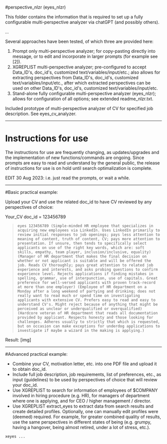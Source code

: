 #perspective_nlzr (eyes_nlzr)

This folder contains the information that is required to set up a fully configurable multi-perspective analyzer via chatGPT (and possibly others).
   
_..._   

Several approaches have been tested, of which three are provided here:  

1. Prompt only multi-perspective analyzer; for copy-pasting directly into message, or to edit and incorporate in larger prompts (for example see [2]).  
2. XGREPLIST multi-perspective analyzer; pre-configured to accept Data_ID's, doc_id's, customized text/variables/input/etc.; also allows for extracting perspectives from Data_ID's, doc_id's, customized text/variables/input/etc., after which extracted perspectives can be used on other Data_ID's, doc_id's, customized text/variables/input/etc.  
3. Stand-alone fully configurable multi-perspective analyzer (eyes_nlzr); allows for configuration of all options; see extended readme_nlzr.txt.

Included prototype of multi-perspective analyzer of CV for specified job description. See eyes_cv_analyzer.
  
____

# Instructions for use

The instructions for use are frequently changing, as updates/upgrades and the implementation of new functions/commands are ongoing. Since prompts are easy to read and understand by the general public, the release of instructions for use is on hold until search optimalization is complete.

EDIT 30 Aug 2023: i.e. just read the prompts, or wait a while.

----

#Basic practical example:

Upload your CV and use the related doc_id to have CV reviewed by any perspectives of choice:

Your_CV doc_id = 123456789

>`eyes 123456789 (Simple-minded HR employee that specializes in acquiring new employees via LinkedIn. Uses LinkedIn primarily to review initial responses to job openings; pays less attention to meaning of content, truth of content, CV; pays more attention to presentation. If unsure, then tends to specifically select applicants on use of the right key words, which are: soft skills, empathy, team player, inclusion/inclusive, equality) (Manager of HR department that makes the final decision on whether or not applicant is suitable and will be offered the job. Reads CV thoroughly; pays great attention to related job experience and interests, and asks probing questions to confirm experience level. Rejects applications if finding mistakes in spelling, grammar, use of interpunction, use of capitals. Great preference for well-versed applicants with proven track-record at more than one employer) (Employee of HR department on a Monday after a long weekend of partying and drinking; does not really want to read much or spend time on investigating applicants with extensive CV. Prefers easy to read and easy to understand CV's. Might reject because of anything that might be perceived as unclear or underqualified or overqualified) (Hardcore veteran of HR department that reads all documentation provided by applicant. Respects honesty and those looking for challenges. Adheres usually to strictly that which is requested, but on occasion can make exceptions for underdog applications to investigate if maybe a wizard in the making is applying.)`

Result: [img]


____

#Advanced practical example:

- Combine your CV, motivation letter, etc. into one PDF file and upload it to obtain doc_id.  
- Include full job description, job requirements, list of preferences, etc., as input (guidelines) to be used by perspectives of choice that will review your doc_id.  
- Use XGREPLIST to search for information of employees of $COMPANY involved in hiring procedure (e.g. HR), for managers of department where one is applying, and for CEO / higher management / director.
- Use XGREPLIST extract_eyes to extract data from search results and create detailed profiles. Optionally, one can manually edit profiles were (deemed) required. For example, for greater combined quality of results, use the same perspectives in different states of being (e.g. grumpy, having a hangover, being almost retired, under a lot of stress, etc.).

`xeyes ...`

